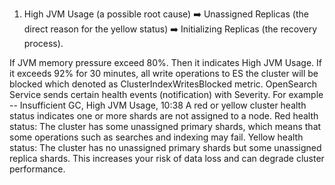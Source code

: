 1. High JVM Usage (a possible root cause) :arrow_right: Unassigned Replicas (the direct reason for the yellow status) :arrow_right: Initializing Replicas (the recovery process).

If JVM memory pressure exceed 80%. Then it indicates High JVM Usage. If it exceeds 92% for 30 minutes, all write operations to ES the cluster will be blocked which denoted as ClusterIndexWritesBlocked metric.
OpenSearch Service sends certain health events (notification) with Severity. For example -- Insufficient GC, High JVM Usage,
10:38
A red or yellow cluster health status indicates one or more shards are not assigned to a node.
Red health status: The cluster has some unassigned primary shards, which means that some operations such as searches and indexing may fail.
Yellow health status: The cluster has no unassigned primary shards but some unassigned replica shards. This increases your risk of data loss and can degrade cluster performance.
